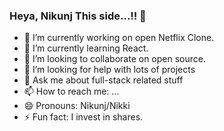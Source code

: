 ### Heya, Nikunj This side...!! 👋


- 🔭 I’m currently working on open Netflix Clone.
- 🌱 I’m currently learning React.
- 👯 I’m looking to collaborate on open source.
- 🤔 I’m looking for help with lots of projects
- 💬 Ask me about full-stack related stuff
- 📫 How to reach me: ...
- 😄 Pronouns: Nikunj/Nikki
- ⚡ Fun fact: I invest in shares.
